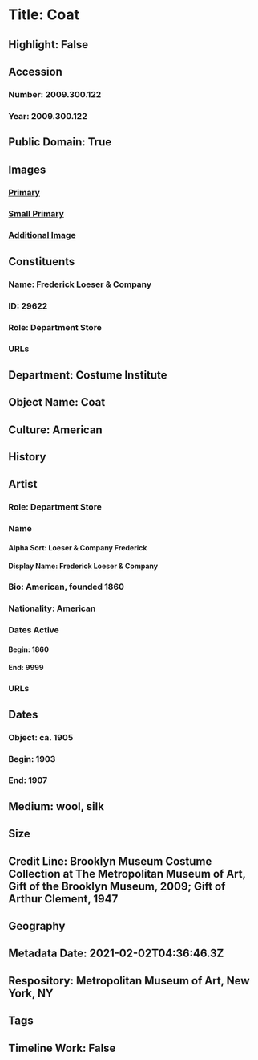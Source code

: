 # Title: Coat
## Highlight: False
## Accession
### Number: 2009.300.122
### Year: 2009.300.122
## Public Domain: True
## Images
### [Primary](https://images.metmuseum.org/CRDImages/ci/original/47.166.2_front_CP4.jpg)
### [Small Primary](https://images.metmuseum.org/CRDImages/ci/web-large/47.166.2_front_CP4.jpg)
### [Additional Image](https://images.metmuseum.org/CRDImages/ci/original/47.166.2_back_CP4.jpg)
## Constituents
### Name: Frederick Loeser &amp; Company
### ID: 29622
### Role: Department Store
### URLs
## Department: Costume Institute
## Object Name: Coat
## Culture: American
## History
## Artist
### Role: Department Store
### Name
#### Alpha Sort: Loeser & Company Frederick
#### Display Name: Frederick Loeser & Company
### Bio: American, founded 1860
### Nationality: American
### Dates Active
#### Begin: 1860
#### End: 9999
### URLs
## Dates
### Object: ca. 1905
### Begin: 1903
### End: 1907
## Medium: wool, silk
## Size
## Credit Line: Brooklyn Museum Costume Collection at The Metropolitan Museum of Art, Gift of the Brooklyn Museum, 2009; Gift of Arthur Clement, 1947
## Geography
## Metadata Date: 2021-02-02T04:36:46.3Z
## Respository: Metropolitan Museum of Art, New York, NY
## Tags
## Timeline Work: False